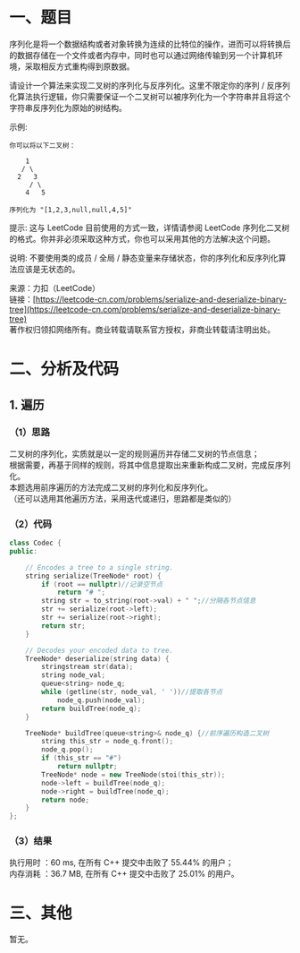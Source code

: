 # 一、题目
序列化是将一个数据结构或者对象转换为连续的比特位的操作，进而可以将转换后的数据存储在一个文件或者内存中，同时也可以通过网络传输到另一个计算机环境，采取相反方式重构得到原数据。  
  
请设计一个算法来实现二叉树的序列化与反序列化。这里不限定你的序列 / 反序列化算法执行逻辑，你只需要保证一个二叉树可以被序列化为一个字符串并且将这个字符串反序列化为原始的树结构。  
  
示例:   
```
你可以将以下二叉树：

    1
   / \
  2   3
     / \
    4   5

序列化为 "[1,2,3,null,null,4,5]"
```
提示: 这与 LeetCode 目前使用的方式一致，详情请参阅 LeetCode 序列化二叉树的格式。你并非必须采取这种方式，你也可以采用其他的方法解决这个问题。  
  
说明: 不要使用类的成员 / 全局 / 静态变量来存储状态，你的序列化和反序列化算法应该是无状态的。  
  
来源：力扣（LeetCode）  
链接：[https://leetcode-cn.com/problems/serialize-and-deserialize-binary-tree](https://leetcode-cn.com/problems/serialize-and-deserialize-binary-tree)  
著作权归领扣网络所有。商业转载请联系官方授权，非商业转载请注明出处。  
# 二、分析及代码
## 1. 遍历
### （1）思路
二叉树的序列化，实质就是以一定的规则遍历并存储二叉树的节点信息；  
根据需要，再基于同样的规则，将其中信息提取出来重新构成二叉树，完成反序列化。  
本题选用前序遍历的方法完成二叉树的序列化和反序列化。  
（还可以选用其他遍历方法，采用迭代或递归，思路都是类似的）  
### （2）代码
```cpp
class Codec {
public:

    // Encodes a tree to a single string.
    string serialize(TreeNode* root) {
        if (root == nullptr)//记录空节点
            return "# ";
        string str = to_string(root->val) + " ";//分隔各节点信息
        str += serialize(root->left);
        str += serialize(root->right);
        return str;        
    }

    // Decodes your encoded data to tree.
    TreeNode* deserialize(string data) {
        stringstream str(data);
        string node_val;
        queue<string> node_q;
        while (getline(str, node_val, ' '))//提取各节点
            node_q.push(node_val);
        return buildTree(node_q);
    }

    TreeNode* buildTree(queue<string>& node_q) {//前序遍历构造二叉树
        string this_str = node_q.front();
        node_q.pop();
        if (this_str == "#")
            return nullptr;
        TreeNode* node = new TreeNode(stoi(this_str));
        node->left = buildTree(node_q);
        node->right = buildTree(node_q);
        return node;
    }
};
```
### （3）结果
执行用时 ：60 ms, 在所有 C++ 提交中击败了 55.44% 的用户；  
内存消耗 ：36.7 MB, 在所有 C++ 提交中击败了 25.01% 的用户。  
# 三、其他
暂无。  
